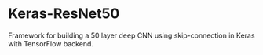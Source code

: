 # Keras-ResNet50
Framework for building a 50 layer deep CNN using skip-connection in Keras with TensorFlow backend.
